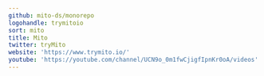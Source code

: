 ```yaml
---
github: mito-ds/monorepo
logohandle: trymitoio
sort: mito
title: Mito
twitter: tryMito
website: 'https://www.trymito.io/'
youtube: 'https://youtube.com/channel/UCN9o_0m1fwCjigfIpnKr0oA/videos'
---
```


